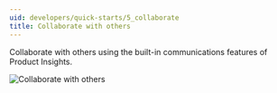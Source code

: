 ```yaml
---
uid: developers/quick-starts/5_collaborate
title: Collaborate with others
---
```


Collaborate with others using the built-in communications features of Product Insights.

![Collaborate with others](collaborate.png)

